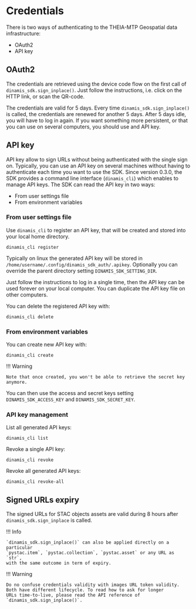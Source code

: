 # Credentials

There is two ways of authenticating to the THEIA-MTP Geospatial data 
infrastructure:

- OAuth2
- API key

## OAuth2

The credentials are retrieved using the device code flow on the first call of 
`dinamis_sdk.sign_inplace()`. Just follow the instructions, i.e. click on the 
HTTP link, or scan the QR-code.

The credentials are valid for 5 days. Every time `dinamis_sdk.sign_inplace()` 
is called, the credentials are renewed for another 5 days. After 5 days idle, 
you will have to log in again.
If you want something more persistent, or that you can use on several 
computers, you should use and API key.

## API key

API key allow to sign URLs without being authenticated with the single sign on.
Typically, you can use an API key on several machines without having to 
authenticate each time you want to use the SDK.
Since version 0.3.0, the SDK provides a command line interface (`dinamis_cli`) 
which enables to manage API keys.
The SDK can read the API key in two ways:

- From user settings file
- From environment variables

### From user settings file

Use `dinamis_cli` to register an API key, that will be created and stored into 
your local home directory.

```commandline
dinamis_cli register
```

Typically on linux the generated API key will be stored in 
`/home/username/.config/dinamis_sdk_auth/.apikey`. Optionally you can override 
the parent directory setting `DINAMIS_SDK_SETTING_DIR`.

Just follow the instructions to log in a single time, then the API key can be 
used forever on your local computer. You can duplicate the API key file on 
other computers.

You can delete the registered API key with:

```commandline
dinamis_cli delete
```

### From environment variables

You can create new API key with:

```commandline
dinamis_cli create
```

!!! Warning

    Note that once created, you won't be able to retrieve the secret key 
    anymore. 

You can then use the access and secret keys setting `DINAMIS_SDK_ACCESS_KEY` 
and `DINAMIS_SDK_SECRET_KEY`. 

### API key management

List all generated API keys:

```commandline
dinamis_cli list
```

Revoke a single API key:

```commandline
dinamis_cli revoke
```

Revoke all generated API keys:

```commandline
dinamis_cli revoke-all
```

## Signed URLs expiry

The signed URLs for STAC objects assets are valid during 8 hours after 
`dinamis_sdk.sign_inplace` is called. 

!!! Info

    `dinamis_sdk.sign_inplace()` can also be applied directly on a particular 
    `pystac.item`, `pystac.collection`, `pystac.asset` or any URL as `str`, 
    with the same outcome in term of expiry.

!!! Warning

    Do no confuse credentials validity with images URL token validity.
    Both have different lifecycle. To read how to ask for longer 
    URLs time-to-live, please read the API reference of 
    `dinamis_sdk.sign_inplace()`.
